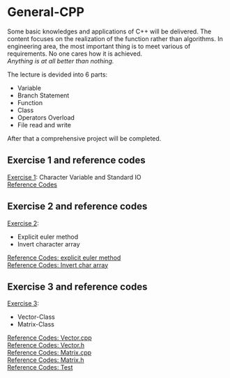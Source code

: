 # General-CPP
Some basic knowledges and applications of C++ will be delivered. The content focuses on the realization of the function rather than algorithms. In engineering area, the most important thing is to meet various of requirements. No one cares how it is achieved.  
*Anything is at all better than nothing.*

The lecture is devided into 6 parts:
* Variable
* Branch Statement
* Function
* Class
* Operators Overload
* File read and write

After that a comprehensive project will be completed.

## Exercise 1 and reference codes
[Exercise 1](https://github.com/wenyi1994/General-CPP/blob/master/Lecture_Materials/Exercises_1.pdf): Character Variable and Standard IO  
[Reference Codes](https://github.com/wenyi1994/General-CPP/blob/master/Example_Programs/exercise_1.cpp)

## Exercise 2 and reference codes
[Exercise 2](https://github.com/wenyi1994/General-CPP/blob/master/Lecture_Materials/Exercises_2.pdf):
* Explicit euler method
* Invert character array  

[Reference Codes: explicit euler method](https://github.com/wenyi1994/General-CPP/blob/master/Example_Programs/exercise_2.cpp)  
[Reference Codes: Invert char array](https://github.com/wenyi1994/General-CPP/blob/master/Example_Programs/invert_char.cpp)

## Exercise 3 and reference codes
[Exercise 3](https://github.com/wenyi1994/General-CPP/blob/master/Lecture_Materials/Exercises_3.pdf):
* Vector-Class
* Matrix-Class

[Reference Codes: Vector.cpp](https://github.com/wenyi1994/General-CPP/blob/master/Example_Programs/Vector.cpp)  
[Reference Codes: Vector.h](https://github.com/wenyi1994/General-CPP/blob/master/Example_Programs/Vector.h)  
[Reference Codes: Matrix.cpp](https://github.com/wenyi1994/General-CPP/blob/master/Example_Programs/Matrix.cpp)  
[Reference Codes: Matrix.h](https://github.com/wenyi1994/General-CPP/blob/master/Example_Programs/Matrix.h)  
[Reference Codes: Test](https://github.com/wenyi1994/General-CPP/blob/master/Example_Programs/exercise_3.cpp)
